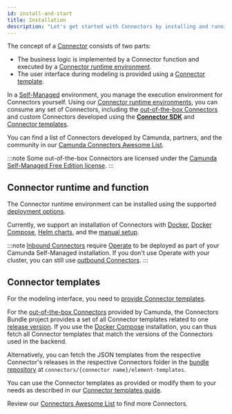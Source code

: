 ```yaml
---
id: install-and-start
title: Installation
description: "Let's get started with Connectors by installing and running them."
---
```


The concept of a [Connector](/components/connectors/introduction.md) consists of two parts:

- The business logic is implemented by a Connector function
  and executed by a [Connector runtime environment](/components/connectors/custom-built-connectors/connector-sdk.md#runtime-environments).
- The user interface during modeling is provided using a [Connector template](/components/connectors/custom-built-connectors/connector-templates.md).

In a [Self-Managed](/self-managed/about-self-managed.md) environment, you manage the execution environment for Connectors yourself.
Using our [Connector runtime environments](/components/connectors/custom-built-connectors/connector-sdk.md#runtime-environments), you can consume any set of Connectors,
including the [out-of-the-box Connectors](/components/connectors/out-of-the-box-connectors/available-connectors-overview.md) and custom Connectors developed using the **[Connector SDK](/components/connectors/custom-built-connectors/connector-sdk.md)** and [Connector templates](/components/connectors/custom-built-connectors/connector-templates.md).

You can find a list of Connectors developed by Camunda, partners, and the community in our
[Camunda Connectors Awesome List](https://github.com/camunda-community-hub/camunda-8-connectors#readme).

:::note
Some out-of-the-box Connectors are licensed under the [Camunda Self-Managed Free Edition license](https://camunda.com/legal/terms/cloud-terms-and-conditions/camunda-cloud-self-managed-free-edition-terms/).
:::

## Connector runtime and function

The Connector runtime environment can be installed using the supported [deployment options](/self-managed/setup/overview.md#deployment-options).

Currently, we support an installation of Connectors with [Docker](/self-managed/setup/deploy/other/docker.md#connectors),
[Docker Compose](/self-managed/setup/deploy/local/docker-compose.md), [Helm charts](/self-managed/setup/overview.md), and the [manual setup](/self-managed/setup/deploy/local/manual.md#run-connectors).

:::note
[Inbound Connectors](/components/connectors/use-connectors/inbound.md) require [Operate](/self-managed/operate-deployment/install-and-start.md) to be deployed as part of your Camunda Self-Managed installation.
If you don't use Operate with your cluster, you can still use [outbound Connectors](/components/connectors/use-connectors/outbound.md).
:::

## Connector templates

For the modeling interface, you need to [provide Connector templates](/components/connectors/custom-built-connectors/connector-templates.md#providing-and-using-connector-templates).

For the [out-of-the-box Connectors](/components/connectors/out-of-the-box-connectors/available-connectors-overview.md) provided by Camunda,
the Connectors Bundle project provides a set of all Connector templates related to one [release version](https://github.com/camunda/connectors-bundle/releases).
If you use the [Docker Compose](/self-managed/setup/deploy/local/docker-compose.md) installation, you can thus fetch all Connector templates that match the versions of the Connectors used in the backend.

Alternatively, you can fetch the JSON templates from the respective Connector's releases in the respective Connectors folder in the [bundle repository](https://github.com/camunda/connectors-bundle)
at `connectors/{connector name}/element-templates`.

You can use the Connector templates as provided or modify them to your needs as described in our [Connector templates guide](/components/connectors/custom-built-connectors/connector-templates.md).

Review our [Connectors Awesome List](https://github.com/camunda-community-hub/camunda-8-connectors/tree/main) to find more Connectors.
